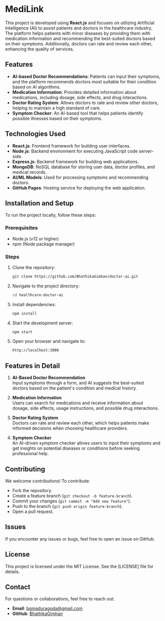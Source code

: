 # MediLink

This project is developed using **React.js** and focuses on utilizing Artificial Intelligence (AI) to assist patients and doctors in the healthcare industry. The platform helps patients with minor diseases by providing them with medication information and recommending the best-suited doctors based on their symptoms. Additionally, doctors can rate and review each other, enhancing the quality of services.

## Features

- **AI-based Doctor Recommendations**: Patients can input their symptoms, and the platform recommends doctors most suitable for their condition based on AI algorithms.
- **Medication Information**: Provides detailed information about medications, including dosage, side effects, and drug interactions.
- **Doctor Rating System**: Allows doctors to rate and review other doctors, helping to maintain a high standard of care.
- **Symptom Checker**: An AI-based tool that helps patients identify possible illnesses based on their symptoms.

## Technologies Used

- **React.js**: Frontend framework for building user interfaces.
- **Node.js**: Backend environment for executing JavaScript code server-side.
- **Express.js**: Backend framework for building web applications.
- **MongoDB**: NoSQL database for storing user data, doctor profiles, and medical records.
- **AI/ML Models**: Used for processing symptoms and recommending doctors.
- **GitHub Pages**: Hosting service for deploying the web application.

## Installation and Setup

To run the project locally, follow these steps:

### Prerequisites

- Node.js (v12 or higher)
- npm (Node package manager)

### Steps

1. Clone the repository:

   ```bash
   git clone https://github.com/BhathikaGimhan/doctor-ai.git

   ```

2. Navigate to the project directory:

   ```bash
   cd healthcare-doctor-ai

   ```

3. Install dependencies:

   ```bash
   npm install

   ```

4. Start the development server:

   ```bash
   npm start

   ```

5. Open your browser and navigate to:

   ```bash
   http://localhost:3000

   ```

## Features in Detail

1. **AI-Based Doctor Recommendation**  
   Input symptoms through a form, and AI suggests the best-suited doctors based on the patient's condition and medical history.

2. **Medication Information**  
   Users can search for medications and receive information about dosage, side effects, usage instructions, and possible drug interactions.

3. **Doctor Rating System**  
   Doctors can rate and review each other, which helps patients make informed decisions when choosing healthcare providers.

4. **Symptom Checker**  
   An AI-driven symptom checker allows users to input their symptoms and get insights on potential diseases or conditions before seeking professional help.

## Contributing

We welcome contributions! To contribute:

- Fork the repository.
- Create a feature branch (`git checkout -b feature-branch`).
- Commit your changes (`git commit -m "Add new feature"`).
- Push to the branch (`git push origin feature-branch`).
- Open a pull request.

## Issues

If you encounter any issues or bugs, feel free to open an issue on GitHub.

## License

This project is licensed under the MIT License. See the [LICENSE] file for details.

## Contact

For questions or collaborations, feel free to reach out:

- **Email**: bgmaduragoda@gmail.com
- **GitHub**: [BhathikaGimhan](https://github.com/BhathikaGimhan/)
